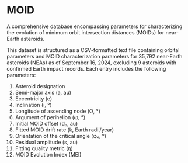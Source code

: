 # MOID
A comprehensive database encompassing parameters for characterizing the evolution of minimum orbit intersection distances (MOIDs) for near-Earth asteroids.

This dataset is structured as a CSV-formatted text file containing orbital parameters and MOID characterization parameters for 35,792 near-Earth asteroids (NEAs) as of September 16, 2024, excluding 9 asteroids with confirmed Earth impact records. Each entry includes the following parameters:

1) Asteroid designation
2) Semi-major axis (a, au)
3) Eccentricity (e)
4) Inclination (i, °)
5) Longitude of ascending node (Ω, °)
6) Argument of perihelion (ω, °)
7) Initial MOID offset (d₀, au)
8) Fitted MOID drift rate (k, Earth radii/year)
9) Orientation of the critical angle (φ₀, °)
10) Residual amplitude (ε, au)
11) Fitting quality metric (η)
12) MOID Evolution Index (MEI)
